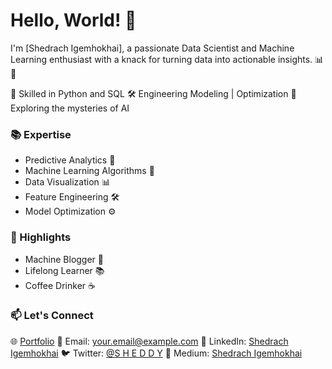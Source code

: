# Hello, World! 👋

I'm [Shedrach Igemhokhai], a passionate Data Scientist and Machine Learning enthusiast with a knack for turning data into actionable insights. 📊🤖

🔬 Skilled in Python and SQL
🛠️ Engineering Modeling | Optimization
🧠 Exploring the mysteries of AI

### 📚 Expertise

- Predictive Analytics 🎯
- Machine Learning Algorithms 🤖
- Data Visualization 📊
- Feature Engineering 🛠️
- Model Optimization ⚙️

### 🌟 Highlights

- Machine Blogger 📝
- Lifelong Learner 📚
- Coffee Drinker ☕

### 📫 Let's Connect

🌐 [Portfolio](https://www.datascienceportfol.io/Shedrach)
📧 Email: [your.email@example.com](shedrach.igemhokhai@gmail.com)
📱 LinkedIn: [Shedrach Igemhokhai](https://www.linkedin.com/in/shedrach-igemhokhai-60982819a)
🐦 Twitter: [@S H E D D Y](https://twitter.com/Sheddy_Best)
📝 Medium: [Shedrach Igemhokhai](https://medium.com/@i.v.shedrach)
